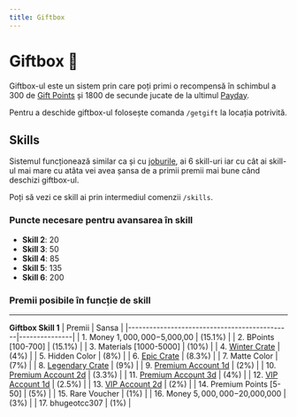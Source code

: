 ```yaml
---
title: Giftbox
---
```


# Giftbox 🎁
Giftbox-ul este un sistem prin care poți primi o recompensă în schimbul a 300 de [Gift Points](./methods.md) și 1800 de secunde jucate de la ultimul [Payday](./payday.md).

Pentru a deschide giftbox-ul folosește comanda `/getgift` la locația potrivită.

## Skills
Sistemul funcționează similar ca și cu [joburile](../joburi/index.md#skill), ai 6 skill-uri iar cu cât ai skill-ul mai mare cu atâta vei avea șansa de a primii premii mai bune când deschizi giftbox-ul.

Poți să vezi ce skill ai prin intermediul comenzii `/skills`.

### Puncte necesare pentru avansarea în skill
- **Skill 2**: 20
- **Skill 3**: 50
- **Skill 4**: 85
- **Skill 5**: 135
- **Skill 6**: 200

 ### Premii posibile în funcție de skill
<hr>

**Giftbox Skill 1**
| Premii                                       | Sansa         |
|----------------------------------------------|---------------|
| 1.  Money $1,000,000-$5,000,00             | (15.1%)       |
| 2.  BPoints [100-700]                         | (15.1%)       |
| 3.  Materials [1000-5000]                     | (10%)         |
| 4.  [Winter Crate](./crates.md#winter-crate-❄%EF%B8%8F)                               | (4%)          |
| 5.  Hidden Color                               | (8%)          |
| 6.  [Epic Crate](./crates.md#epic-crate-📦)                           | (8.3%)        |
| 7.  Matte Color                                | (7%)          |
| 8.  [Legendary Crate](./crates.md#legendary-crate-📦)                            | (9%)          |
| 9.  [Premium Account 1d](./account%20upgrades/premium)                         | (2%)          |
| 10. [Premium Account 2d](./account%20upgrades/premium)                        | (3.3%)        |
| 11. [Premium Account 3d](./account%20upgrades/premium)                        | (4%)          |
| 12. [VIP Account 1d](./account%20upgrades/vip)                            | (2.5%)        |
| 13. [VIP Account 2d](./account%20upgrades/vip)                            | (2%)          |
| 14. Premium Points [5-50]                     | (5%)          |
| 15. Rare Voucher                              | (1%)          |
| 16. Money $5,000,000-$20,000,000            | (3%)          |
| 17. bhugeotcc307                              | (1%)          |



